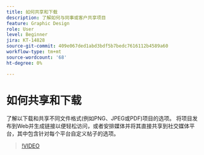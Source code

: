 ```yaml
---
title: 如何共享和下载
description: 了解如何与同事或客户共享项目
feature: Graphic Design
role: User
level: Beginner
jira: KT-14828
source-git-commit: 409e067ded1abd3bdf5b7bedc7616112b4589a60
workflow-type: tm+mt
source-wordcount: '68'
ht-degree: 0%

---
```


# 如何共享和下载

了解以下载和共享不同文件格式(例如PNG、JPEG或PDF)项目的选项。 将项目发布到Web并生成链接以便轻松访问，或者安排媒体并将其直接共享到社交媒体平台，其中包含针对每个平台自定义帖子的选项。

>[!VIDEO](https://video.tv.adobe.com/v/3426936?quality=12&learn=on&hidetitle=true)

